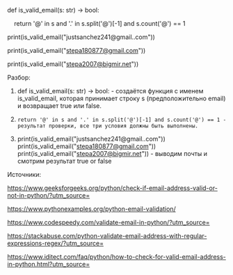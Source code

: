 def is_valid_email(s: str) -> bool:

    return '@' in s and '.' in s.split('@')[-1] and s.count('@') == 1

print(is_valid_email("justsanchez241@gmail..com"))

print(is_valid_email("stepa180877@gmail.com"))

print(is_valid_email("stepa2007@bigmir.net"))



Разбор: 
1. def is_valid_email(s: str) -> bool: - создаётся функция с именем is_valid_email, которая принимает строку s (предположительно email) и возвращает true или false.
2.     return '@' in s and '.' in s.split('@')[-1] and s.count('@') == 1 - результат проверки, все три условия должны быть выполнены. 
3. print(is_valid_email("justsanchez241@gmail..com"))
   print(is_valid_email("stepa180877@gmail.com"))
   print(is_valid_email("stepa2007@bigmir.net")) - выводим почты и смотрим результат true or false 

Источники:

https://www.geeksforgeeks.org/python/check-if-email-address-valid-or-not-in-python/?utm_source=

https://www.pythonexamples.org/python-email-validation/

https://www.codespeedy.com/validate-email-in-python/?utm_source=

https://stackabuse.com/python-validate-email-address-with-regular-expressions-regex/?utm_source=

https://www.iditect.com/faq/python/how-to-check-for-valid-email-address-in-python.html?utm_source=